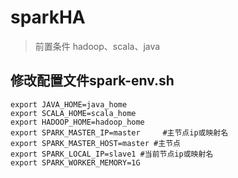 # sparkHA

> 前置条件 hadoop、scala、java

## 修改配置文件spark-env.sh
```
export JAVA_HOME=java_home
export SCALA_HOME=scala_home
export HADOOP_HOME=hadoop_home
export SPARK_MASTER_IP=master     #主节点ip或映射名
export SPARK_MASTER_HOST=master #主节点
export SPARK_LOCAL_IP=slave1 #当前节点ip或映射名
export SPARK_WORKER_MEMORY=1G

```